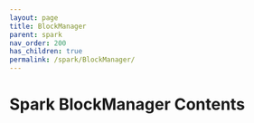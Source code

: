 ```yaml
---
layout: page
title: BlockManager
parent: spark
nav_order: 200
has_children: true
permalink: /spark/BlockManager/
---
```

# Spark BlockManager Contents
